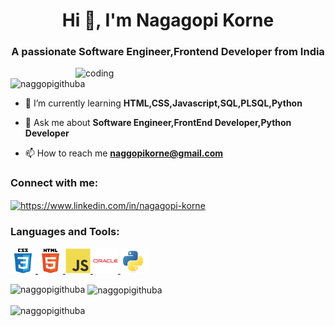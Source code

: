 <h1 align="center">Hi 👋, I'm Nagagopi Korne</h1>
<h3 align="center">A passionate Software Engineer,Frontend Developer from India</h3>
<img align="right" alt="coding" width="400" src="https://cdn.dribbble.com/users/1162077/screenshots/3848914/programmer.gif">

<p align="left"> <img src="https://komarev.com/ghpvc/?username=naggopigithuba&label=Profile%20views&color=0e75b6&style=flat" alt="naggopigithuba" /> </p>

- 🌱 I’m currently learning **HTML,CSS,Javascript,SQL,PLSQL,Python**

- 💬 Ask me about **Software Engineer,FrontEnd Developer,Python Developer**

- 📫 How to reach me **naggopikorne@gmail.com**

<h3 align="left">Connect with me:</h3>
<p align="left">
<a href="https://linkedin.com/in/https://www.linkedin.com/in/nagagopi-korne" target="blank"><img align="center" src="https://raw.githubusercontent.com/rahuldkjain/github-profile-readme-generator/master/src/images/icons/Social/linked-in-alt.svg" alt="https://www.linkedin.com/in/nagagopi-korne" height="30" width="40" /></a>
</p>

<h3 align="left">Languages and Tools:</h3>
<p align="left"> <a href="https://www.w3schools.com/css/" target="_blank" rel="noreferrer"> <img src="https://raw.githubusercontent.com/devicons/devicon/master/icons/css3/css3-original-wordmark.svg" alt="css3" width="40" height="40"/> </a> <a href="https://www.w3.org/html/" target="_blank" rel="noreferrer"> <img src="https://raw.githubusercontent.com/devicons/devicon/master/icons/html5/html5-original-wordmark.svg" alt="html5" width="40" height="40"/> </a> <a href="https://developer.mozilla.org/en-US/docs/Web/JavaScript" target="_blank" rel="noreferrer"> <img src="https://raw.githubusercontent.com/devicons/devicon/master/icons/javascript/javascript-original.svg" alt="javascript" width="40" height="40"/> </a> <a href="https://www.oracle.com/" target="_blank" rel="noreferrer"> <img src="https://raw.githubusercontent.com/devicons/devicon/master/icons/oracle/oracle-original.svg" alt="oracle" width="40" height="40"/> </a> <a href="https://www.python.org" target="_blank" rel="noreferrer"> <img src="https://raw.githubusercontent.com/devicons/devicon/master/icons/python/python-original.svg" alt="python" width="40" height="40"/> </a> </p>

<p><img align="left" src="https://github-readme-stats.vercel.app/api/top-langs?username=naggopigithuba&show_icons=true&locale=en&layout=compact" alt="naggopigithuba" /></p>

<p>&nbsp;<img align="center" src="https://github-readme-stats.vercel.app/api?username=naggopigithuba&show_icons=true&locale=en" alt="naggopigithuba" /></p>

<p><img align="center" src="https://github-readme-streak-stats.herokuapp.com/?user=naggopigithuba&" alt="naggopigithuba" /></p>

